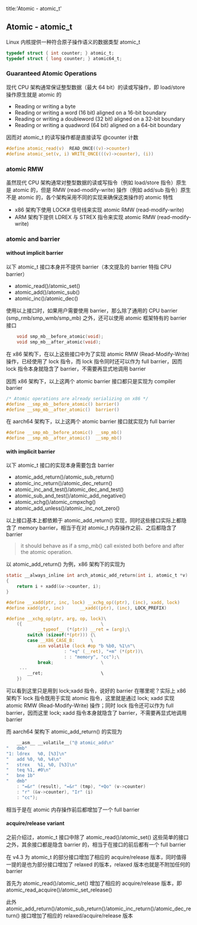 title:'Atomic - atomic_t'
## Atomic - atomic_t


Linux 内核提供一种符合原子操作语义的数据类型 atomic_t

```c
typedef struct { int counter; } atomic_t;
typedef struct { long counter; } atomic64_t;
```


### Guaranteed Atomic Operations

现代 CPU 架构通常保证整型数据（最大 64 bit）的读或写操作，即 load/store 操作原生就是 atomic 的

- Reading or writing a byte
- Reading or writing a word (16 bit) aligned on a 16-bit boundary
- Reading or writing a doubleword (32 bit) aligned on a 32-bit boundary
- Reading or writing a quadword (64 bit) aligned on a 64-bit boundary

因而对 atomic_t 的读写操作都是直接读写 @counter 计数

```c
#define atomic_read(v)	READ_ONCE((v)->counter)
#define atomic_set(v, i) WRITE_ONCE(((v)->counter), (i))
```


### atomic RMW

虽然现代 CPU 架构通常对整型数据的读或写指令（例如 load/store 指令）原生是 atomic 的，但是 RMW (read-modify-write) 操作（例如 add/sub 指令）原生不是 atomic 的，各个架构采用不同的实现来确保这类操作的 atomic 特性

- x86 架构下使用 LOCK# 信号线来实现 atomic RMW (read-modify-write)
- ARM 架构下提供 LDREX 与 STREX 指令来实现 atomic RMW (read-modify-write)


### atomic and barrier

#### without implicit barrier

以下 atomic_t 接口本身并不提供 barrier（本文提及的 barrier 特指 CPU barrier）

- atomic_read()/atomic_set() 
- atomic_add()/atomic_sub()
- atomic_inc()/atomic_dec()

使用以上接口时，如果用户需要使用 barrier，那么除了通用的 CPU barrier (smp_rmb/smp_wmb/smp_mb) 之外，还可以使用 atomic 框架特有的 barrier 接口

```c
	void smp_mb__before_atomic(void);
	void smp_mb__after_atomic(void);
```


在 x86 架构下，在以上这些接口中为了实现 atomic RMW (Read-Modify-Write) 操作，已经使用了 lock 指令，而 lock 指令同时还可以作为 full barrier，因而 lock 指令本身就隐含了 barrier，不需要再显式地调用 barrier

因而 x86 架构下，以上这两个 atomic barrier 接口都只是实现为 compiler barrier

```c
/* Atomic operations are already serializing on x86 */
#define __smp_mb__before_atomic() barrier()
#define __smp_mb__after_atomic()  barrier()
```


在 aarch64 架构下，以上这两个 atomic barrier 接口就实现为 full barrier

```c
#define __smp_mb__before_atomic() __smp_mb()
#define __smp_mb__after_atomic()  __smp_mb()
```


#### with implicit barrier

以下 atomic_t 接口的实现本身需要包含 barrier

- atomic_add_return()/atomic_sub_return()
- atomic_inc_return()/atomic_dec_return()
- atomic_inc_and_test()/atomic_dec_and_test()
- atomic_sub_and_test()/atomic_add_negative()
- atomic_xchg()/atomic_cmpxchg()
- atomic_add_unless()/atomic_inc_not_zero()

以上接口基本上都依赖于 atomic_add_return() 实现，同时这些接口实际上都隐含了 memory barrier，相当于在对 atomic_t 内存操作之前、之后都隐含了 barrier

> it should behave as if a smp_mb() call existed both before and after the atomic operation.


以 atomic_add_return() 为例，x86 架构下的实现为

```c
static __always_inline int arch_atomic_add_return(int i, atomic_t *v)
{
	return i + xadd(&v->counter, i);
}

#define __xadd(ptr, inc, lock) __xchg_op((ptr), (inc), xadd, lock)
#define xadd(ptr, inc)		__xadd((ptr), (inc), LOCK_PREFIX)

#define __xchg_op(ptr, arg, op, lock)\
	({								\
	        __typeof__ (*(ptr)) __ret = (arg);\
		switch (sizeof(*(ptr))) {\
		case __X86_CASE_B:		\
			asm volatile (lock #op "b %b0, %1\n"\
				      : "+q" (__ret), "+m" (*(ptr))\
				      : : "memory", "cc");\
			break;					\
     ...
		__ret;						\
	})
```

可以看到这里只是用到 lock;xadd 指令，说好的 barrier 在哪里呢？实际上 x86 架构下 lock 指令既用于实现 atomic 指令，这里就是通过 lock; xadd 实现 atomic RMW (Read-Modify-Write) 操作；同时 lock 指令还可以作为 full barrier，因而这里 lock; xadd 指令本身就隐含了 barrier，不需要再显式地调用 barrier


而 aarch64 架构下 atomic_add_return() 的实现为

```c
	__asm__ __volatile__("@ atomic_add\n"
"	dmb"
"1:	ldrex	%0, [%3]\n"
"	add	%0, %0, %4\n"
"	strex	%1, %0, [%3]\n"
"	teq	%1, #0\n"
"	bne	1b"
"	dmb"
	: "=&r" (result), "=&r" (tmp), "+Qo" (v->counter)
	: "r" (&v->counter), "Ir" (i)
	: "cc");
```

相当于是在 atomic 内存操作前后都增加了一个 full barrier


#### acquire/release variant

之前介绍过，atomic_t 接口中除了 atomic_read()/atomic_set() 这些简单的接口之外，其余接口都是隐含 barrier 的，相当于在接口的前后都有一个 full barrier

在 v4.3 为 atomic_t 的部分接口增加了相应的 acquire/release 版本，同时值得一提的是也为部分接口增加了 relaxed 的版本，relaxed 版本也就是不附加任何的 barrier

首先为 atomic_read()/atomic_set() 增加了相应的 acquire/release 版本，即 atomic_read_acquire()/atomic_set_release()

此外 atomic_add_return()/atomic_sub_return()/atomic_inc_return()/atomic_dec_return() 接口增加了相应的 relaxed/acquire/release 版本

